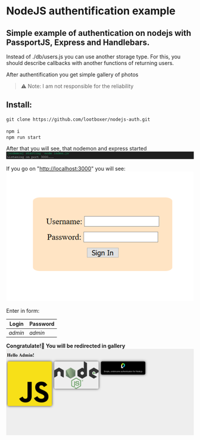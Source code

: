# NodeJS authentification example

## Simple example of authentication on nodejs with PassportJS, Express and Handlebars.

Instead of ./db/users.js you can use another storage type.
For this, you should describe callbacks with another functions of returning users.

After authentification you get simple gallery of photos

> ⚠ Note: I am not responsible for the reliability

## Install:

```shell
git clone https://github.com/lootboxer/nodejs-auth.git

npm i
npm run start
```
After that you will see, that nodemon and express started
![Nodemon with express started](/readme_images/console.png)

If you go on "[http://localhost:3000](http://localhost:3000)" you will see:
![Login form](/readme_images/login.png)

Enter in form:

Login | Password
---|---
*admin* | *admin*

**Congratulate!🎉 You will be redirected in gallery**
![Gallery](/readme_images/gallery.png)